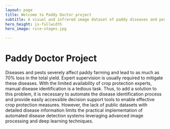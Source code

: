```yaml
---
layout: page
title: Welcome to Paddy Doctor project
subtitle: A visual and infrared image dataset of paddy diseases and pests.
hero_height: is-fullwidth
hero_image: rice-stages.jpg

---
```


# Paddy Doctor Project
Diseases and pests severely affect paddy farming and lead to as much as 70% loss in the total yield. Expert supervision is usually required to mitigate these diseases. With the limited availability of crop protection experts, manual disease identification is a tedious task. Thus, to add a solution to this problem, it is necessary to automate the disease identification process and provide easily accessible decision support tools to enable effective crop protection measures. However, the lack of public datasets with detailed disease information limits the practical implementation of automated disease detection systems leveraging advanced image processing and deep learning techniques.
